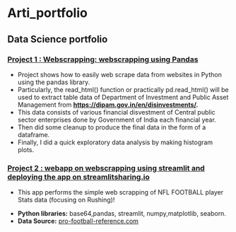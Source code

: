# Arti_portfolio
## Data Science portfolio
### [Project 1 : Webscrapping: webscrapping using Pandas](https://github.com/artishk/jubilant-octo-funicular/blob/master/webscrappingusingpandas%20(1).ipynb)
- Project  shows  how to easily web scrape data from websites in Python using the pandas library. 
- Particularly, the read_html() function or practically pd.read_html() will be used to extract table data of  Department of Investment and Public Asset Management from        **https://dipam.gov.in/en/disinvestments/.** 
- This data consists of various financial disvestment of Central public sector enterprises done by Government of India each financial year. 
- Then did some cleanup to produce the final data in the form of a dataframe. 
- Finally, I did a quick exploratory data analysis by making histogram plots.


### [Project 2 : webapp on webscrapping using streamlit and deploying the app on streamlitsharing.io](https://share.streamlit.io/artishk/streamlit/main/webapp_on_scrapping.py)
- This app performs the simple web scrapping of NFL FOOTBALL  player Stats data (focusing on Rushing)!
* **Python libraries:** base64,pandas, streamlit, numpy,matplotlib, seaborn.
* **Data Source:** [pro-football-reference.com](https://www.pro-football-reference.com/)
